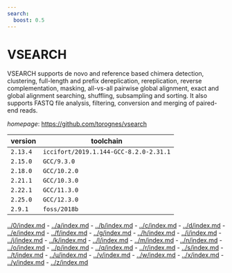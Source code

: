 ```yaml
---
search:
  boost: 0.5
---
```

# VSEARCH

VSEARCH supports de novo and reference based chimera detection,  clustering, full-length and prefix dereplication, rereplication,  reverse complementation, masking, all-vs-all pairwise global alignment,  exact and global alignment searching, shuffling, subsampling and sorting.  It also supports FASTQ file analysis, filtering,  conversion and merging of paired-end reads.

*homepage*: <https://github.com/torognes/vsearch>

version | toolchain
--------|----------
``2.13.4`` | ``iccifort/2019.1.144-GCC-8.2.0-2.31.1``
``2.15.0`` | ``GCC/9.3.0``
``2.18.0`` | ``GCC/10.2.0``
``2.21.1`` | ``GCC/10.3.0``
``2.22.1`` | ``GCC/11.3.0``
``2.25.0`` | ``GCC/12.3.0``
``2.9.1`` | ``foss/2018b``

[../0/index.md](0) - [../a/index.md](a) - [../b/index.md](b) - [../c/index.md](c) - [../d/index.md](d) - [../e/index.md](e) - [../f/index.md](f) - [../g/index.md](g) - [../h/index.md](h) - [../i/index.md](i) - [../j/index.md](j) - [../k/index.md](k) - [../l/index.md](l) - [../m/index.md](m) - [../n/index.md](n) - [../o/index.md](o) - [../p/index.md](p) - [../q/index.md](q) - [../r/index.md](r) - [../s/index.md](s) - [../t/index.md](t) - [../u/index.md](u) - [../v/index.md](v) - [../w/index.md](w) - [../x/index.md](x) - [../y/index.md](y) - [../z/index.md](z)


